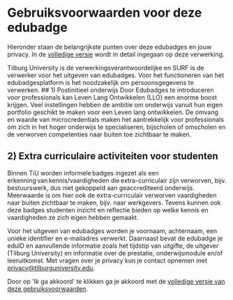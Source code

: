 # Gebruiksvoorwaarden voor deze edubadge

Hieronder staan de belangrijkste punten over deze edubadges en jouw privacy. In de [volledige versie](https://raw.githubusercontent.com/edubadges/privacy/master/tilburg-university/edubadges-nonformal-text-nl.md) wordt in detail ingegaan op deze verwerking.

Tilburg University is de verwerkingsverantwoordelijke en SURF is de verwerker voor het uitgeven van edubadges. Voor het functioneren van het edubadgesplatform is het noodzakelijk om persoonsgegevens te verwerken. ## 1) Postinitieel onderwijs
Door Edubadges te introduceren voor professionals kan Leven Lang Ontwikkelen (LLO) een enorme boost krijgen. Veel instellingen hebben de ambitie om onderwijs vanuit hun eigen portfolio geschikt te maken voor een Leven lang ontwikkelen. De omvang en waarde van microcredentials maken het aantrekkelijk voor professionals om zich in het hoger onderwijs te specialiseren, bijscholen of omscholen en de verworven competenties naar buiten toe zichtbaar te maken.

## 2) Extra curriculaire activiteiten voor studenten
Binnen TiU worden informele badges ingezet als een erkenning van kennis/vaardigheden die extra-curriculair zijn verworven, bijv. bestuurswerk, dus niet gekoppeld aan geaccrediteerd onderwijs. Meerwaarde is om hier ook de extra-curriculair verworven vaardigheden naar buiten zichtbaar te maken, bijv. naar werkgevers. Tevens kunnen ook deze badges studenten inzicht en reflectie bieden op welke kennis en vaardigheden ze zich eigen hebben gemaakt.

Voor het uitgeven van edubadges worden je voornaam, achternaam, een unieke identifier en e-mailadres verwerkt. Daarnaast bevat de edubadge je eduID en aanvullende informatie zoals het tijdstip van uitgifte, de uitgever (Tilburg University) en informatie over de prestatie, onderwijsmodule en/of leeruitkomst. Met vragen over je privacy kun je contact opnemen met [privacy@tilburguniversity.edu](mailto:privacy@tilburguniversity.edu).

Door op 'Ik ga akkoord' te klikken ga je akkoord met de [volledige versie van deze gebruiksvoorwaarden](https://raw.githubusercontent.com/edubadges/privacy/master/tilburg-university/edubadges-nonformal-text-nl.md).